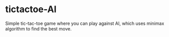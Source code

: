 # tictactoe-AI
Simple tic-tac-toe game where you can play against AI, which uses minimax algorithm to find the best move. <br>
